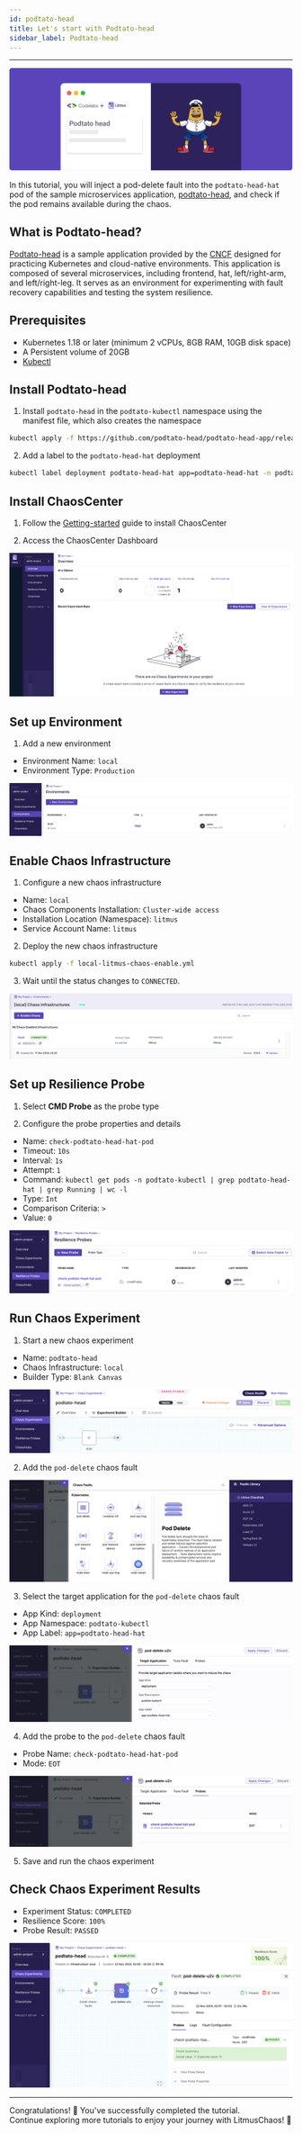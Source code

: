 ```yaml
---
id: podtato-head
title: Let's start with Podtato-head
sidebar_label: Podtato-head
---
```


---

![podtato-head](../assets/tutorials/podtato-head/podtato-head.png)

In this tutorial, you will inject a pod-delete fault into the `podtato-head-hat` pod of the sample microservices application, [podtato-head](https://github.com/cncf/podtato-head), and check if the pod remains available during the chaos.

## What is Podtato-head?

[Podtato-head](https://github.com/cncf/podtato-head) is a sample application provided by the [CNCF](https://github.com/cncf) designed for practicing Kubernetes and cloud-native environments. This application is composed of several microservices, including frontend, hat, left/right-arm, and left/right-leg. It serves as an environment for experimenting with fault recovery capabilities and testing the system resilience.

## Prerequisites

- Kubernetes 1.18 or later (minimum 2 vCPUs, 8GB RAM, 10GB disk space)
- A Persistent volume of 20GB
- [Kubectl](https://kubernetes.io/docs/tasks/tools/#kubectl)

## Install Podtato-head

1. Install `podtato-head` in the `podtato-kubectl` namespace using the manifest file, which also creates the namespace

```bash
kubectl apply -f https://github.com/podtato-head/podtato-head-app/releases/download/v0.3.3/manifest.yaml 
```

2. Add a label to the `podtato-head-hat` deployment

```bash
kubectl label deployment podtato-head-hat app=podtato-head-hat -n podtato-kubectl
```

## Install ChaosCenter

1. Follow the [Getting-started](../getting-started/installation.md) guide to install ChaosCenter

2. Access the ChaosCenter Dashboard

![chaoscenter-dashboard](../assets/tutorials/podtato-head/chaoscenter-dashboard.png)

## Set up Environment

1. Add a new environment
- Environment Name: `local`
- Environment Type: `Production`

![local-environment](../assets/tutorials/podtato-head/local-environment.png)

## Enable Chaos Infrastructure

1. Configure a new chaos infrastructure
- Name: `local`
- Chaos Components Installation: `Cluster-wide access`
- Installation Location (Namespace): `litmus`
- Service Account Name: `litmus`

2. Deploy the new chaos infrastructure

```bash
kubectl apply -f local-litmus-chaos-enable.yml
```

3. Wait until the status changes to `CONNECTED`.

![connected](../assets/tutorials/podtato-head/connected.png)

## Set up Resilience Probe

1. Select **CMD Probe** as the probe type

2. Configure the probe properties and details
- Name: `check-podtato-head-hat-pod`
- Timeout: `10s`
- Interval: `1s`
- Attempt: `1`
- Command: `kubectl get pods -n podtato-kubectl | grep podtato-head-hat | grep Running | wc -l`
- Type: `Int`
- Comparison Criteria: `>`
- Value: `0`

![setup-probe](../assets/tutorials/podtato-head/setup-probe.png)

## Run Chaos Experiment

1. Start a new chaos experiment
- Name: `podtato-head`
- Chaos Infrastructure: `local`
- Builder Type: `Blank Canvas`

![start-chaos-experiment](../assets/tutorials/podtato-head/start-chaos-experiment.png)

2. Add the `pod-delete` chaos fault

![add-pod-delete](../assets/tutorials/podtato-head/add-pod-delete.png)

3. Select the target application for the `pod-delete` chaos fault
- App Kind: `deployment`
- App Namespace: `podtato-kubectl`
- App Label: `app=podtato-head-hat`

![select-target-application](../assets/tutorials/podtato-head/select-target-application.png)

4. Add the probe to the `pod-delete` chaos fault
- Probe Name: `check-podtato-head-hat-pod`
- Mode: `EOT`

![add-probe](../assets/tutorials/podtato-head/add-probe.png)

5. Save and run the chaos experiment

## Check Chaos Experiment Results

- Experiment Status: `COMPLETED`
- Resilience Score: `100%`
- Probe Result: `PASSED`

![experiment-result](../assets/tutorials/podtato-head/experiment-result.png)

---

Congratulations! 🎉 You've successfully completed the tutorial.  
Continue exploring more tutorials to enjoy your journey with LitmusChaos! 🚀  
